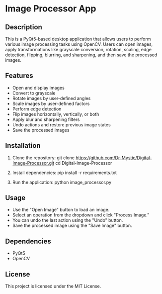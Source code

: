 # Image Processor App

## Description
This is a PyQt5-based desktop application that allows users to perform various image processing tasks using OpenCV. Users can open images, apply transformations like grayscale conversion, rotation, scaling, edge detection, flipping, blurring, and sharpening, and then save the processed images.

## Features
- Open and display images
- Convert to grayscale
- Rotate images by user-defined angles
- Scale images by user-defined factors
- Perform edge detection
- Flip images horizontally, vertically, or both
- Apply blur and sharpening filters
- Undo actions and restore previous image states
- Save the processed images

## Installation
1. Clone the repository:
   git clone https://github.com/Dr-Mystic/Digital-Image-Processor.git
   cd Digital-Image-Processor

2. Install dependencies:
    pip install -r requirements.txt

3. Run the application:
    python image_processor.py

## Usage
- Use the "Open Image" button to load an image.
- Select an operation from the dropdown and click "Process Image."
- You can undo the last action using the "Undo" button.
- Save the processed image using the "Save Image" button.

## Dependencies
- PyQt5
- OpenCV

## License
This project is licensed under the MIT License.